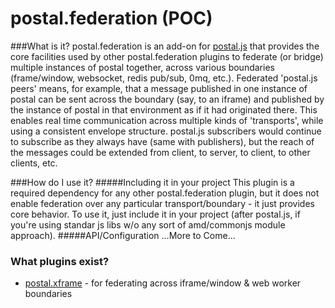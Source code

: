# postal.federation (POC)

###What is it?
postal.federation is an add-on for [postal.js](https://github.com/postaljs/postal.js) that provides the core facilities used by other postal.federation plugins to federate (or bridge) multiple instances of postal together, across various boundaries (frame/window, websocket, redis pub/sub, 0mq, etc.).  Federated 'postal.js peers' means, for example, that a message published in one instance of postal can be sent across the boundary (say, to an iframe) and published by the instance of postal in that environment as if it had originated there. This enables real time communication across multiple kinds of 'transports', while using a consistent envelope structure.  postal.js subscribers would continue to subscribe as they always have (same with publishers), but the reach of the messages could be extended from client, to server, to client, to other clients, etc.

###How do I use it?
#####Including it in your project
This plugin is a required dependency for any other postal.federation plugin, but it does not enable federation over any particular transport/boundary - it just provides core behavior. To use it, just include it in your project (after postal.js, if you're using standar js libs w/o any sort of amd/commonjs module approach).
#####API/Configuration
…More to Come...


### What plugins exist?

* [postal.xframe](https://github.com/postaljs/postal.xframe) - for federating across iframe/window & web worker boundaries